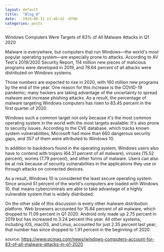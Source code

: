 ```yaml
---
layout: default
title:  "Blog_0"
date:   2020-08-31 21:46:42 -0700
categories: posts
---
```



Windows Computers Were Targets of 83% of All Malware Attacks in Q1 2020

Malware is everywhere, but computers that run Windows—the world's most popular operating system—are especially prone to attacks. According to AV Test's 2019/2020 Security Report, 114 million new pieces of malicious programs were developed in 2019, and 78.64 percent of all attacks were distributed on Windows systems.

Those numbers are expected to rise in 2020, with 160 million new programs by the end of the year. One reason for this increase is the COVID-19 pandemic; many hackers are taking advantage of the uncertainty to spread malware and increase phishing attacks. As a result, the percentage of malware targeting Windows computers has risen to 83.45 percent in the first quarter of 2020.

Windows such a common target not only because it's the most common operating system in the world with the most targets available: It's also prone to security issues. According to the CVE database, which tracks known system vulnerabilities, Microsoft had more than 660 dangerous security gaps, and 357 of them were attributed to Windows 10.

In addition to backdoors found in the operating system, Windows users also have to contend with trojans (64.31 percent of all malware), viruses (15.52 percent), worms (7.79 percent), and other forms of malware. Users can also be at risk because of security vulnerabilities in the applications they use or through attacks on connected devices.

As a result, Windows 10 is considered the least secure operating system. Since around 51 percent of the world's computers are loaded with Windows 10, that means cybercriminals are able to take advantage of a highly vulnerable system that is widely distributed.

On the other side of this discussion is every other malware distribution platform. Web browsers accounted for 15.84 percent of all malware, which dropped to 11.09 percent in Q1 2020. Android only made up 2.75 percent in 2019 but has increased to 3.24 percent this year. All other systems, including iOS, macOS, and Linux, accounted for just 2.35 percent last year; that number has since dropped to 1.91 percent in the beginning of 2020.

source:
https://www.pcmag.com/news/windows-computers-account-for-83-of-all-malware-attacks-in-q1-2020
